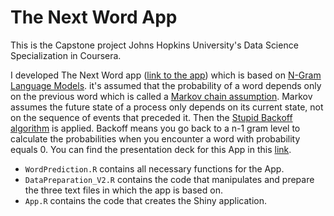 # The Next Word App

This is the Capstone project Johns Hopkins University's Data Science Specialization in Coursera.

I developed The Next Word app ([link to the app](https://jussan.shinyapps.io/wordpredictionapp/)) which is based on [N-Gram Language Models](https://en.wikipedia.org/wiki/Word_n-gram_language_model). it's assumed that the probability of a word depends only on the previous word which is called a [Markov chain assumption](https://en.wikipedia.org/wiki/Markov_chain). Markov assumes the future state of a process only depends on its current state, not on the sequence of events that preceded it. Then the [Stupid Backoff algorithm](chrome-extension://efaidnbmnnnibpcajpcglclefindmkaj/https://aclanthology.org/D07-1090.pdf) is applied. Backoff means you go back to a n-1 gram level to calculate the probabilities when you encounter a word with probability equals 0. You can find the presentation deck for this App in this [link](https://rpubs.com/jussan/1077228).

- `WordPrediction.R` contains all necessary functions for the App. 
- `DataPreparation_V2.R` contains the code that manipulates and prepare the three text files in which the app is based on. 
- `App.R` contains the code that creates the Shiny application. 

